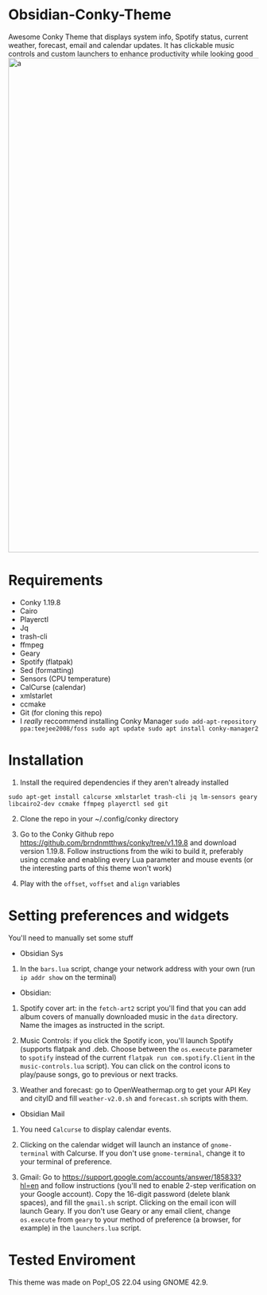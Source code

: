 # Obsidian-Conky-Theme
Awesome Conky Theme that displays system info, Spotify status, current weather, forecast, email and calendar updates. It has clickable music controls and custom launchers to enhance productivity while looking good
<img width="1898" height="992" alt="a" src="https://github.com/user-attachments/assets/dc902bd4-ce0e-412d-9368-3fd59c37a050" />

# Requirements
- Conky 1.19.8
- Cairo
- Playerctl
- Jq
- trash-cli
- ffmpeg
- Geary
- Spotify (flatpak)
- Sed (formatting)
- Sensors (CPU temperature)
- CalCurse (calendar)
- xmlstarlet
- ccmake
- Git (for cloning this repo)
- I *really* reccommend installing Conky Manager ```sudo add-apt-repository ppa:teejee2008/foss sudo apt update sudo apt install conky-manager2```
# Installation
1. Install the required dependencies if they aren't already installed

```sudo apt-get install calcurse xmlstarlet trash-cli jq lm-sensors geary libcairo2-dev ccmake ffmpeg playerctl sed git```


2. Clone the repo in your ~/.config/conky directory

3. Go to the Conky Github repo https://github.com/brndnmtthws/conky/tree/v1.19.8 and download version 1.19.8. Follow instructions from the wiki to build it, preferably using ccmake and enabling every Lua parameter and mouse events (or the interesting parts of this theme won't work)

4. Play with the ```offset```, ```voffset``` and ```align``` variables

# Setting preferences and widgets

You'll need to manually set some stuff
- Obsidian Sys
1. In the ```bars.lua``` script, change your network address with your own (run ```ip addr show``` on the terminal)

- Obsidian: 
1. Spotify cover art: in the ```fetch-art2``` script you'll find that you can add album covers of manually downloaded music in the ```data``` directory. Name the images as instructed in the script. 

2. Music Controls: if you click the Spotify icon, you'll launch Spotify (supports flatpak and .deb. Choose between the ```os.execute``` parameter to ```spotify``` instead of the current ```flatpak run com.spotify.Client``` in the ```music-controls.lua``` script). You can click on the control icons to play/pause songs, go to previous or next tracks. 

3. Weather and forecast: go to OpenWeathermap.org to get your API Key and cityID and fill ```weather-v2.0.sh``` and ```forecast.sh``` scripts with them.

- Obsidian Mail
1. You need ```Calcurse``` to display calendar events.

2. Clicking on the calendar widget will launch an instance of ```gnome-terminal``` with Calcurse. If you don't use ```gnome-terminal```, change it to your terminal of preference.

3. Gmail: Go to https://support.google.com/accounts/answer/185833?hl=en and follow instructions (you'll ned to enable 2-step verification on your Google account). Copy the 16-digit password (delete blank spaces), and fill the ```gmail.sh``` script. Clicking on the email icon will launch Geary. If you don't use Geary or any email client, change ```os.execute``` from ```geary``` to your method of preference (a browser, for example) in the ```launchers.lua``` script.


# Tested Enviroment
This theme was made on Pop!_OS 22.04 using GNOME 42.9. 

